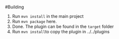 #Building

1) Run `mvn install` in the main project
2) Run `mvn package` here.
3) Done. The plugin can be found in the `target` folder
4) Run `mvn install`to copy the plugin in ../../plugins
